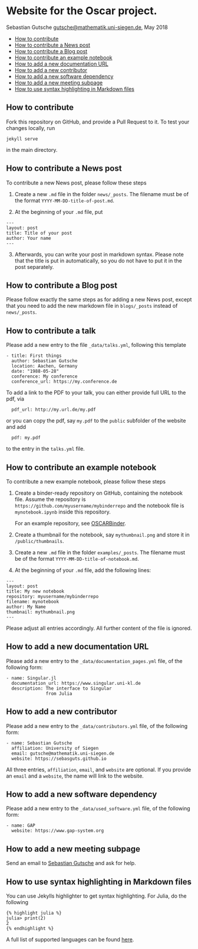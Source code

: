 
# Website for the Oscar project.

Sebastian Gutsche <gutsche@mathematik.uni-siegen.de>, May 2018

- [How to contribute](#how-to-contribute)
- [How to contribute a News post](#how-to-contribute-a-news-post)
- [How to contribute a Blog post](#how-to-contribute-a-blog-post)
- [How to contribute an example notebook](#how-to-contribute-an-example-notebook)
- [How to add a new documentation URL](#how-to-add-a-new-documentation-url)
- [How to add a new contributor](#how-to-add-a-new-contributor)
- [How to add a new software dependency](#how-to-add-a-new-software-dependency)
- [How to add a new meeting subpage](#how-to-add-a-new-meeting-subpage)
- [How to use syntax highlighting in Markdown files](#how-to-use-syntax-highlighting-in-markdown-files)

## How to contribute

Fork this repository on GitHub, and provide a Pull Request to it.
To test your changes locally, run
```
jekyll serve
```
in the main directory.

## How to contribute a News post

To contribute a new News post, please follow these steps

1. Create a new `.md` file in the folder `news/_posts`. The filename
   must be of the format `YYYY-MM-DD-title-of-post.md`.

2. At the beginning of your `.md` file, put
```
---
layout: post
title: Title of your post
author: Your name
---
```
3. Afterwards, you can write your post in markdown syntax. Please note that the title
   is put in automatically, so you do not have to put it in the post separately.

## How to contribute a Blog post

Please follow exactly the same steps as for adding a new News post,
except that you need to add the new markdown file in `blogs/_posts` instead
of `news/_posts`.


## How to contribute a talk

Please add a new entry to the file `_data/talks.yml`, following this template
```
- title: First things
  author: Sebastian Gutsche
  location: Aachen, Germany
  date: "1988-05-28"
  conference: My conference
  conference_url: https://my.conference.de
```

To add a link to the PDF to your talk, you can either provide full
URL to the pdf, via
```
  pdf_url: http://my.url.de/my.pdf
```
or you can copy the pdf, say `my.pdf` to the `public` subfolder of the website and add
```
  pdf: my.pdf
```
to the entry in the `talks.yml` file.

## How to contribute an example notebook

To contribute a new example notebook, please follow these steps

1. Create a binder-ready repository on GitHub, containing the notebook file.
   Assume the repository is `https://github.com/myusername/mybinderrepo`
   and the notebook file is `mynotebook.ipynb` inside this repository.

   For an example repository, see [OSCARBinder](https://github.com/oscar-system/OSCARBinder).

2. Create a thumbnail for the notebook, say `mythumbnail.png` and store it in `/public/thumbnails`.

3. Create a new `.md` file in the folder `examples/_posts`. The filename
   must be of the format `YYYY-MM-DD-title-of-notebook.md`.

4. At the beginning of your `.md` file, add the following lines:
```
---
layout: post
title: My new notebook
repository: myusername/mybinderrepo
filename: mynotebook
author: My Name
thumbnail: mythumbnail.png
---
```
Please adjust all entries accordingly. All further content of the file is ignored.

## How to add a new documentation URL

Please add a new entry to the `_data/documentation_pages.yml` file, of the following form:
```
- name: Singular.jl
  documentation_url: https://www.singular.uni-kl.de
  description: The interface to Singular
               from Julia
```

## How to add a new contributor

Please add a new entry to the `_data/contributors.yml` file, of the following form:
```
- name: Sebastian Gutsche
  affiliation: University of Siegen
  email: gutsche@mathematik.uni-siegen.de
  website: https://sebasguts.github.io
```
All three entries, `affiliation`, `email`, and `website` are optional. If you provide an `email` and a `website`, the name will link to the website.

## How to add a new software dependency

Please add a new entry to the `_data/used_software.yml` file, of the following form:
```
- name: GAP
  website: https://www.gap-system.org
```

## How to add a new meeting subpage

Send an email to [Sebastian Gutsche](mailto:gutsche@mathematik.uni-siegen.de) and ask for help.

## How to use syntax highlighting in Markdown files

You can use Jekylls highlighter to get syntax highlighting.
For Julia, do the following
```
{% highlight julia %}
julia> print(2)
2
{% endhighlight %}
```
A full list of supported languages can be found [here](https://haisum.github.io/2014/11/07/jekyll-pygments-supported-highlighters/).

 


